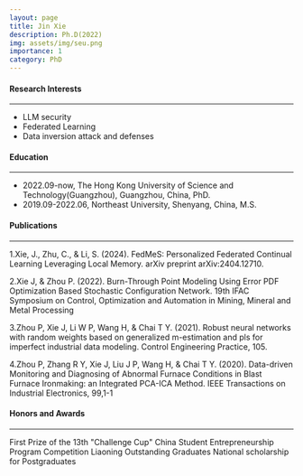 ```yaml
---
layout: page
title: Jin Xie
description: Ph.D(2022)
img: assets/img/seu.png
importance: 1
category: PhD
---
```


#### Research Interests
---
- LLM security
- Federated Learning
- Data inversion attack and defenses

#### Education
---
- 2022.09-now, The Hong Kong University of Science and Technology(Guangzhou), Guangzhou, China, PhD.
- 2019.09-2022.06, Northeast University, Shenyang, China, M.S.

#### Publications
---
1.Xie, J., Zhu, C., & Li, S. (2024). FedMeS: Personalized Federated Continual Learning Leveraging Local Memory. arXiv preprint arXiv:2404.12710.

2.Xie J, & Zhou P. (2022). Burn-Through Point Modeling Using Error PDF Optimization Based Stochastic Configuration Network. 19th IFAC Symposium on Control, Optimization and Automation in Mining, Mineral and Metal Processing

3.Zhou P, Xie J, Li W P, Wang H, & Chai T Y. (2021). Robust neural networks with random weights based on generalized m-estimation and pls for imperfect industrial data modeling. Control Engineering Practice, 105.

4.Zhou P, Zhang R Y, Xie J, Liu J P, Wang H, & Chai T Y. (2020). Data-driven Monitoring and Diagnosing of Abnormal Furnace Conditions in Blast Furnace Ironmaking: an Integrated PCA-ICA Method. IEEE Transactions on Industrial Electronics, 99,1-1



#### Honors and Awards
---
First Prize of the 13th "Challenge Cup" China Student Entrepreneurship Program Competition
Liaoning Outstanding Graduates
National scholarship for Postgraduates
